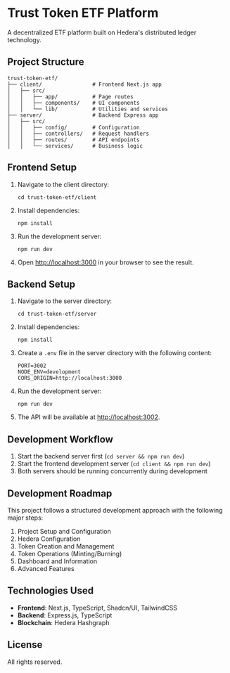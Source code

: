 # Trust Token ETF Platform

A decentralized ETF platform built on Hedera's distributed ledger technology.

## Project Structure

```
trust-token-etf/
├── client/                # Frontend Next.js app
│   ├── src/              
│   │   ├── app/           # Page routes
│   │   ├── components/    # UI components
│   │   └── lib/           # Utilities and services
├── server/                # Backend Express app
│   ├── src/
│   │   ├── config/        # Configuration
│   │   ├── controllers/   # Request handlers
│   │   ├── routes/        # API endpoints
│   │   └── services/      # Business logic
```

## Frontend Setup

1. Navigate to the client directory:
   ```
   cd trust-token-etf/client
   ```

2. Install dependencies:
   ```
   npm install
   ```

3. Run the development server:
   ```
   npm run dev
   ```

4. Open [http://localhost:3000](http://localhost:3000) in your browser to see the result.

## Backend Setup

1. Navigate to the server directory:
   ```
   cd trust-token-etf/server
   ```

2. Install dependencies:
   ```
   npm install
   ```

3. Create a `.env` file in the server directory with the following content:
   ```
   PORT=3002
   NODE_ENV=development
   CORS_ORIGIN=http://localhost:3000
   ```

4. Run the development server:
   ```
   npm run dev
   ```

5. The API will be available at [http://localhost:3002](http://localhost:3002).

## Development Workflow

1. Start the backend server first (`cd server && npm run dev`)
2. Start the frontend development server (`cd client && npm run dev`)
3. Both servers should be running concurrently during development

## Development Roadmap

This project follows a structured development approach with the following major steps:

1. Project Setup and Configuration
2. Hedera Configuration
3. Token Creation and Management
4. Token Operations (Minting/Burning)
5. Dashboard and Information
6. Advanced Features

## Technologies Used

- **Frontend**: Next.js, TypeScript, Shadcn/UI, TailwindCSS
- **Backend**: Express.js, TypeScript
- **Blockchain**: Hedera Hashgraph

## License

All rights reserved. 